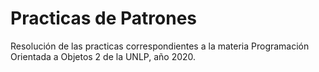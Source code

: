 # Practicas de Patrones


Resolución de las practicas correspondientes a la materia Programación Orientada a Objetos 2 de la UNLP, año 2020.
